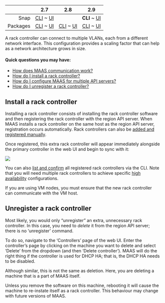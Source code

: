 <!-- deb-2-7-cli
||2.7|2.8|2.9|
|-----:|:-----:|:-----:|:-----:|
|Snap|[CLI](/t/rack-controllers-snap-2-7-cli/3054) ~ [UI](/t/rack-controllers-snap-2-7-ui/3055)|[CLI](/t/rack-controllers-snap-2-8-cli/3056) ~ [UI](/t/rack-controllers-snap-2-8-ui/3057)|[CLI](/t/rack-controllers-snap-2-9-cli/3058) ~ [UI](/t/rack-controllers-snap-2-9-ui/3059)|
|Packages|**CLI** ~ [UI](/t/rack-controllers-deb-2-7-ui/3061)|[CLI](/t/rack-controllers-deb-2-8-cli/3062) ~ [UI](/t/rack-controllers-deb-2-8-ui/3063)|[CLI](/t/rack-controllers-deb-2-9-cli/3064) ~ [UI](/t/rack-controllers-deb-2-9-ui/3065)|
 deb-2-7-cli -->

<!-- deb-2-7-ui
||2.7|2.8|2.9|
|-----:|:-----:|:-----:|:-----:|
|Snap|[CLI](/t/rack-controllers-snap-2-7-cli/3054) ~ [UI](/t/rack-controllers-snap-2-7-ui/3055)|[CLI](/t/rack-controllers-snap-2-8-cli/3056) ~ [UI](/t/rack-controllers-snap-2-8-ui/3057)|[CLI](/t/rack-controllers-snap-2-9-cli/3058) ~ [UI](/t/rack-controllers-snap-2-9-ui/3059)|
|Packages|[CLI](/t/rack-controllers-deb-2-7-cli/3060) ~ **UI**|[CLI](/t/rack-controllers-deb-2-8-cli/3062) ~ [UI](/t/rack-controllers-deb-2-8-ui/3063)|[CLI](/t/rack-controllers-deb-2-9-cli/3064) ~ [UI](/t/rack-controllers-deb-2-9-ui/3065)|
 deb-2-7-ui -->

<!-- deb-2-8-cli
||2.7|2.8|2.9|
|-----:|:-----:|:-----:|:-----:|
|Snap|[CLI](/t/rack-controllers-snap-2-7-cli/3054) ~ [UI](/t/rack-controllers-snap-2-7-ui/3055)|[CLI](/t/rack-controllers-snap-2-8-cli/3056) ~ [UI](/t/rack-controllers-snap-2-8-ui/3057)|[CLI](/t/rack-controllers-snap-2-9-cli/3058) ~ [UI](/t/rack-controllers-snap-2-9-ui/3059)|
|Packages|[CLI](/t/rack-controllers-deb-2-7-cli/3060) ~ [UI](/t/rack-controllers-deb-2-7-ui/3061)||**CLI** ~ [UI](/t/rack-controllers-deb-2-8-ui/3063)|[CLI](/t/rack-controllers-deb-2-9-cli/3064) ~ [UI](/t/rack-controllers-deb-2-9-ui/3065)|
 deb-2-8-cli -->

<!-- deb-2-8-ui
||2.7|2.8|2.9|
|-----:|:-----:|:-----:|:-----:|
|Snap|[CLI](/t/rack-controllers-snap-2-7-cli/3054) ~ [UI](/t/rack-controllers-snap-2-7-ui/3055)|[CLI](/t/rack-controllers-snap-2-8-cli/3056) ~ [UI](/t/rack-controllers-snap-2-8-ui/3057)|[CLI](/t/rack-controllers-snap-2-9-cli/3058) ~ [UI](/t/rack-controllers-snap-2-9-ui/3059)|
|Packages|[CLI](/t/rack-controllers-deb-2-7-cli/3060) ~ [UI](/t/rack-controllers-deb-2-7-ui/3061)|[CLI](/t/rack-controllers-deb-2-8-cli/3062) ~ **UI**|[CLI](/t/rack-controllers-deb-2-9-cli/3064) ~ [UI](/t/rack-controllers-deb-2-9-ui/3065)|
 deb-2-8-ui -->

<!-- deb-2-9-cli
||2.7|2.8|2.9|
|-----:|:-----:|:-----:|:-----:|
|Snap|[CLI](/t/rack-controllers-snap-2-7-cli/3054) ~ [UI](/t/rack-controllers-snap-2-7-ui/3055)|[CLI](/t/rack-controllers-snap-2-8-cli/3056) ~ [UI](/t/rack-controllers-snap-2-8-ui/3057)|[CLI](/t/rack-controllers-snap-2-9-cli/3058) ~ [UI](/t/rack-controllers-snap-2-9-ui/3059)|
|Packages|[CLI](/t/rack-controllers-deb-2-7-cli/3060) ~ [UI](/t/rack-controllers-deb-2-7-ui/3061)|[CLI](/t/rack-controllers-deb-2-8-cli/3062) ~ [UI](/t/rack-controllers-deb-2-8-ui/3063)||**CLI** ~ [UI](/t/rack-controllers-deb-2-9-ui/3065)|
 deb-2-9-cli -->

<!-- deb-2-9-ui
||2.7|2.8|2.9|
|-----:|:-----:|:-----:|:-----:|
|Snap|[CLI](/t/rack-controllers-snap-2-7-cli/3054) ~ [UI](/t/rack-controllers-snap-2-7-ui/3055)|[CLI](/t/rack-controllers-snap-2-8-cli/3056) ~ [UI](/t/rack-controllers-snap-2-8-ui/3057)|[CLI](/t/rack-controllers-snap-2-9-cli/3058) ~ [UI](/t/rack-controllers-snap-2-9-ui/3059)|
|Packages|[CLI](/t/rack-controllers-deb-2-7-cli/3060) ~ [UI](/t/rack-controllers-deb-2-7-ui/3061)|[CLI](/t/rack-controllers-deb-2-8-cli/3062) ~ [UI](/t/rack-controllers-deb-2-8-ui/3063)|[CLI](/t/rack-controllers-deb-2-9-cli/3064) ~ **UI**|
 deb-2-9-ui -->

<!-- snap-2-7-cli
||2.7|2.8|2.9|
|-----:|:-----:|:-----:|:-----:|
|Snap|**CLI** ~ [UI](/t/rack-controllers-snap-2-7-ui/3055)|[CLI](/t/rack-controllers-snap-2-8-cli/3056) ~ [UI](/t/rack-controllers-snap-2-8-ui/3057)|[CLI](/t/rack-controllers-snap-2-9-cli/3058) ~ [UI](/t/rack-controllers-snap-2-9-ui/3059)|
|Packages|[CLI](/t/rack-controllers-deb-2-7-cli/3060) ~ [UI](/t/rack-controllers-deb-2-7-ui/3061)|[CLI](/t/rack-controllers-deb-2-8-cli/3062) ~ [UI](/t/rack-controllers-deb-2-8-ui/3063)|[CLI](/t/rack-controllers-deb-2-9-cli/3064) ~ [UI](/t/rack-controllers-deb-2-9-ui/3065)|
 snap-2-7-cli -->

<!-- snap-2-7-ui
||2.7|2.8|2.9|
|-----:|:-----:|:-----:|:-----:|
|Snap|[CLI](/t/rack-controllers-snap-2-7-cli/3054) ~ **UI**|[CLI](/t/rack-controllers-snap-2-8-cli/3056) ~ [UI](/t/rack-controllers-snap-2-8-ui/3057)|[CLI](/t/rack-controllers-snap-2-9-cli/3058) ~ [UI](/t/rack-controllers-snap-2-9-ui/3059)|
|Packages|[CLI](/t/rack-controllers-deb-2-7-cli/3060) ~ [UI](/t/rack-controllers-deb-2-7-ui/3061)|[CLI](/t/rack-controllers-deb-2-8-cli/3062) ~ [UI](/t/rack-controllers-deb-2-8-ui/3063)|[CLI](/t/rack-controllers-deb-2-9-cli/3064) ~ [UI](/t/rack-controllers-deb-2-9-ui/3065)|
 snap-2-7-ui -->

||2.7|2.8|2.9|
|-----:|:-----:|:-----:|:-----:|
|Snap|[CLI](/t/rack-controllers-snap-2-7-cli/3054) ~ [UI](/t/rack-controllers-snap-2-7-ui/3055)||**CLI** ~ [UI](/t/rack-controllers-snap-2-8-ui/3057)|[CLI](/t/rack-controllers-snap-2-9-cli/3058) ~ [UI](/t/rack-controllers-snap-2-9-ui/3059)|
|Packages|[CLI](/t/rack-controllers-deb-2-7-cli/3060) ~ [UI](/t/rack-controllers-deb-2-7-ui/3061)|[CLI](/t/rack-controllers-deb-2-8-cli/3062) ~ [UI](/t/rack-controllers-deb-2-8-ui/3063)|[CLI](/t/rack-controllers-deb-2-9-cli/3064) ~ [UI](/t/rack-controllers-deb-2-9-ui/3065)|

<!-- snap-2-8-ui
||2.7|2.8|2.9|
|-----:|:-----:|:-----:|:-----:|
|Snap|[CLI](/t/rack-controllers-snap-2-7-cli/3054) ~ [UI](/t/rack-controllers-snap-2-7-ui/3055)|[CLI](/t/rack-controllers-snap-2-8-cli/3056) ~ **UI**|[CLI](/t/rack-controllers-snap-2-9-cli/3058) ~ [UI](/t/rack-controllers-snap-2-9-ui/3059)|
|Packages|[CLI](/t/rack-controllers-deb-2-7-cli/3060) ~ [UI](/t/rack-controllers-deb-2-7-ui/3061)|[CLI](/t/rack-controllers-deb-2-8-cli/3062) ~ [UI](/t/rack-controllers-deb-2-8-ui/3063)|[CLI](/t/rack-controllers-deb-2-9-cli/3064) ~ [UI](/t/rack-controllers-deb-2-9-ui/3065)|
 snap-2-8-ui -->

<!-- snap-2-9-cli
||2.7|2.8|2.9|
|-----:|:-----:|:-----:|:-----:|
|Snap|[CLI](/t/rack-controllers-snap-2-7-cli/3054) ~ [UI](/t/rack-controllers-snap-2-7-ui/3055)|[CLI](/t/rack-controllers-snap-2-8-cli/3056) ~ [UI](/t/rack-controllers-snap-2-8-ui/3057)||**CLI** ~ [UI](/t/rack-controllers-snap-2-9-ui/3059)|
|Packages|[CLI](/t/rack-controllers-deb-2-7-cli/3060) ~ [UI](/t/rack-controllers-deb-2-7-ui/3061)|[CLI](/t/rack-controllers-deb-2-8-cli/3062) ~ [UI](/t/rack-controllers-deb-2-8-ui/3063)|[CLI](/t/rack-controllers-deb-2-9-cli/3064) ~ [UI](/t/rack-controllers-deb-2-9-ui/3065)|
 snap-2-9-cli -->

<!-- snap-2-9-ui
||2.7|2.8|2.9|
|-----:|:-----:|:-----:|:-----:|
|Snap|[CLI](/t/rack-controllers-snap-2-7-cli/3054) ~ [UI](/t/rack-controllers-snap-2-7-ui/3055)|[CLI](/t/rack-controllers-snap-2-8-cli/3056) ~ [UI](/t/rack-controllers-snap-2-8-ui/3057)|[CLI](/t/rack-controllers-snap-2-9-cli/3058) ~ **UI**|
|Packages|[CLI](/t/rack-controllers-deb-2-7-cli/3060) ~ [UI](/t/rack-controllers-deb-2-7-ui/3061)|[CLI](/t/rack-controllers-deb-2-8-cli/3062) ~ [UI](/t/rack-controllers-deb-2-8-ui/3063)|[CLI](/t/rack-controllers-deb-2-9-cli/3064) ~ [UI](/t/rack-controllers-deb-2-9-ui/3065)|
 snap-2-9-ui -->

A rack controller can connect to multiple VLANs, each from a different network interface. This configuration provides a scaling factor that can help as a network architecture grows in size.

#### Quick questions you may have:

* [How does MAAS communication work?](/t/maas-communication/783)
* [How do I install a rack controller?](/t/rack-controllers/771#heading--install-a-rack-controller)
* [How do I configure MAAS for multiple API servers?](/t/high-availability/804#heading--multiple-region-endpoints)
* [How do I unregister a rack controller?](/t/rack-controllers/771#heading--unregister-a-rack-controller)

<h2 id="heading--install-a-rack-controller">Install a rack controller</h2>

Installing a rack controller consists of installing the rack controller software and then registering the rack controller with the region API server.  When MAAS installs a rack controller on the same host as the region API server, registration occurs automatically.  Rack controllers can also be [added and registered manually](/t/cli-advanced-tasks/793#heading--install-a-rack-controller).

Once registered, this extra rack controller will appear immediately alongside the primary controller in the web UI and begin to sync with it:

<a href="https://discourse.maas.io/uploads/default/original/1X/0a5f1d374a3e53235a83eb157163be49016e63b5.png" target = "_blank"><img src="https://discourse.maas.io/uploads/default/original/1X/0a5f1d374a3e53235a83eb157163be49016e63b5.png"></a> 

You can also [list and confirm](/t/cli-advanced-tasks/793#heading--list-rack-controllers) all registered rack controllers via the CLI.  Note that you will need multiple rack controllers to achieve specific [high availability](/t/high-availability/804) configurations.

<div class="p-notification">
<p class="p-notification__response">If you are using VM nodes, you must ensure that the new rack controller can communicate with the VM host.</p>
</div>

<h2 id="heading--unregister-a-rack-controller">Unregister a rack controller</h2>

Most likely, you would only “unregister” an extra, unnecessary rack controller.  In this case, you need to <em>delete</em> it from the region API server; there is no ‘unregister’ command.

To do so, navigate to the ‘Controllers’ page of the web UI. Enter the controller’s page by clicking on the machine you want to delete and select ‘Delete’ from the dropdown (and then ‘Delete controller’). MAAS will do the right thing if the controller is used for DHCP HA; that is, the DHCP HA needs to be disabled.

Although similar, this is not the same as deletion. Here, you are deleting a machine that is a part of MAAS itself.

<div class="p-notification">
<p class="p-notification__response">Unless you remove the software on this machine, rebooting it will cause the machine to re-instate itself as a rack controller. This behaviour may change with future versions of MAAS.</p>
</div>